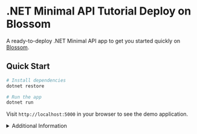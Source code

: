 # .NET Minimal API Tutorial Deploy on Blossom

A ready-to-deploy .NET Minimal API app to get you started quickly on [Blossom](https://blossom-cloud.com).

## Quick Start

```bash
# Install dependencies
dotnet restore

# Run the app
dotnet run
```

Visit `http://localhost:5000` in your browser to see the demo application.

<details>
<summary>Additional Information</summary>

### Environment Variables
- `PORT`: Change the port (default: 5000)
- `ASPNETCORE_ENVIRONMENT`: Set the environment (Development/Production)

### API Endpoints
```bash
# Get a greeting
curl http://localhost:5000/api/hello?name=John

# Echo a message
curl -X POST -H "Content-Type: application/json" \
     -d '{"message":"Hello"}' http://localhost:5000/api/echo
```
</details>
